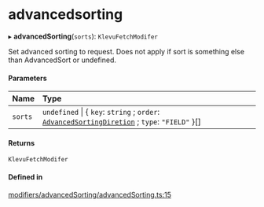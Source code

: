 # advancedsorting
      
▸ **advancedSorting**(`sorts`): `KlevuFetchModifer`

Set advanced sorting to request.
Does not apply if sort is something else than AdvancedSort or undefined.

#### Parameters

| Name | Type |
| :------ | :------ |
| `sorts` | `undefined` \| { `key`: `string` ; `order`: [`AdvancedSortingDiretion`](enums/AdvancedSortingDiretion.md) ; `type`: ``"FIELD"``  }[] |

#### Returns

`KlevuFetchModifer`

#### Defined in

[modifiers/advancedSorting/advancedSorting.ts:15](https://github.com/klevultd/frontend-sdk/blob/f1babb6/packages/klevu-core/src/modifiers/advancedSorting/advancedSorting.ts#L15)

